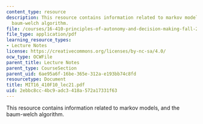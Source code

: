 ```yaml
---
content_type: resource
description: This resource contains information related to markov models, and the
  baum-welch algorithm.
file: /courses/16-410-principles-of-autonomy-and-decision-making-fall-2010/2ebbc8cc4bc9adc3418a572a17331f63_MIT16_410F10_lec21.pdf
file_type: application/pdf
learning_resource_types:
- Lecture Notes
license: https://creativecommons.org/licenses/by-nc-sa/4.0/
ocw_type: OCWFile
parent_title: Lecture Notes
parent_type: CourseSection
parent_uid: 6ae95a6f-16be-365e-312a-e193bb74c8fd
resourcetype: Document
title: MIT16_410F10_lec21.pdf
uid: 2ebbc8cc-4bc9-adc3-418a-572a17331f63
---
```

This resource contains information related to markov models, and the baum-welch algorithm.